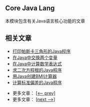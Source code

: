 ## Core Java Lang

本模块包含有关Java语言核心功能的文章

## 相关文章

+ [打印帕斯卡三角形的Java程序](../../cs/docs/java-lang/打印帕斯卡三角形的Java程序.md)
+ [在Java中交换两个变量](../../cs/docs/java-lang/在Java中交换两个变量.md)
+ [在Java中计算数学表达式](../../cs/docs/java-lang/在Java中计算数学表达式.md)
+ [求二次方程根的Java程序](../../cs/docs/java-lang/求二次方程根的Java程序.md)
+ [用Java创建BMI计算器](../../cs/docs/java-lang/用Java创建BMI计算器.md)
+ [计算标准偏差的Java程序](../../cs/docs/java-lang/计算标准偏差的Java程序.md)

- 更多文章： [[<-- prev]](../java-lang-math-2/README.md)
- 更多文章： [[next -->]](../java-lang-oop-constructors/README.md)